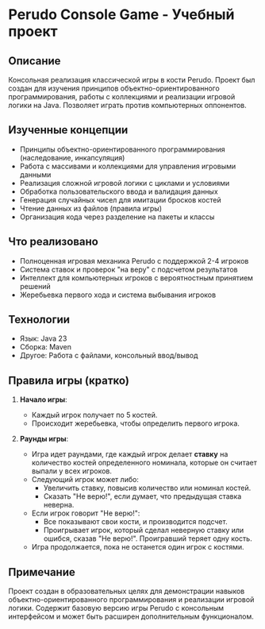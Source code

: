 # Perudo Console Game - Учебный проект

## Описание

Консольная реализация классической игры в кости Perudo. Проект был создан для изучения принципов объектно-ориентированного программирования, работы с коллекциями и реализации игровой логики на Java. Позволяет играть против компьютерных оппонентов.

## Изученные концепции

- Принципы объектно-ориентированного программирования (наследование, инкапсуляция)
- Работа с массивами и коллекциями для управления игровыми данными
- Реализация сложной игровой логики с циклами и условиями
- Обработка пользовательского ввода и валидация данных
- Генерация случайных чисел для имитации бросков костей
- Чтение данных из файлов (правила игры)
- Организация кода через разделение на пакеты и классы

## Что реализовано

- Полноценная игровая механика Perudo с поддержкой 2-4 игроков
- Система ставок и проверок "на веру" с подсчетом результатов
- Интеллект для компьютерных игроков с вероятностным принятием решений
- Жеребьевка первого хода и система выбывания игроков

## Технологии

- Язык: Java 23
- Сборка: Maven
- Другое: Работа с файлами, консольный ввод/вывод

## Правила игры (кратко)

1. **Начало игры**:
   - Каждый игрок получает по 5 костей.
   - Происходит жеребьевка, чтобы определить первого игрока.

2. **Раунды игры**:
   - Игра идет раундами, где каждый игрок делает **ставку** на количество костей определенного номинала, которые он считает выпали у всех игроков.
   - Следующий игрок может либо:
     - Увеличить ставку, повысив количество или номинал костей.
     - Сказать "Не верю!", если думает, что предыдущая ставка неверна.
   - Если игрок говорит "Не верю!":
     - Все показывают свои кости, и производится подсчет.
     - Проигрывает игрок, который сделал неверную ставку или ошибся, сказав "Не верю!". Проигравший теряет одну кость.
   - Игра продолжается, пока не останется один игрок с костями.

## Примечание

Проект создан в образовательных целях для демонстрации навыков объектно-ориентированного программирования и реализации игровой логики. Содержит базовую версию игры Perudo с консольным интерфейсом и может быть расширен дополнительным функционалом.
